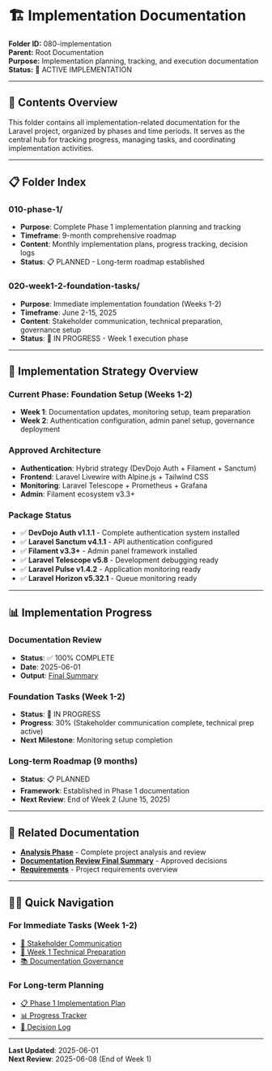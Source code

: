 # 🏗️ Implementation Documentation

**Folder ID:** 080-implementation  
**Parent:** Root Documentation  
**Purpose:** Implementation planning, tracking, and execution documentation  
**Status:** 🚀 ACTIVE IMPLEMENTATION  

---

## 📁 Contents Overview

This folder contains all implementation-related documentation for the Laravel project, organized by phases and time periods. It serves as the central hub for tracking progress, managing tasks, and coordinating implementation activities.

---

## 📋 Folder Index

### **010-phase-1/**
- **Purpose**: Complete Phase 1 implementation planning and tracking
- **Timeframe**: 9-month comprehensive roadmap
- **Content**: Monthly implementation plans, progress tracking, decision logs
- **Status**: 📋 PLANNED - Long-term roadmap established

### **020-week1-2-foundation-tasks/**
- **Purpose**: Immediate implementation foundation (Weeks 1-2)
- **Timeframe**: June 2-15, 2025
- **Content**: Stakeholder communication, technical preparation, governance setup
- **Status**: 🚀 IN PROGRESS - Week 1 execution phase

---

## 🎯 Implementation Strategy Overview

### **Current Phase: Foundation Setup (Weeks 1-2)**
- **Week 1**: Documentation updates, monitoring setup, team preparation
- **Week 2**: Authentication configuration, admin panel setup, governance deployment

### **Approved Architecture**
- **Authentication**: Hybrid strategy (DevDojo Auth + Filament + Sanctum)
- **Frontend**: Laravel Livewire with Alpine.js + Tailwind CSS
- **Monitoring**: Laravel Telescope + Prometheus + Grafana
- **Admin**: Filament ecosystem v3.3+

### **Package Status**
- ✅ **DevDojo Auth v1.1.1** - Complete authentication system installed
- ✅ **Laravel Sanctum v4.1.1** - API authentication configured
- ✅ **Filament v3.3+** - Admin panel framework installed
- ✅ **Laravel Telescope v5.8** - Development debugging ready
- ✅ **Laravel Pulse v1.4.2** - Application monitoring ready
- ✅ **Laravel Horizon v5.32.1** - Queue monitoring ready

---

## 📊 Implementation Progress

### **Documentation Review**
- **Status**: ✅ 100% COMPLETE
- **Date**: 2025-06-01
- **Output**: [Final Summary](../000-analysis/090-documentation-review/999-final-summary.md)

### **Foundation Tasks (Week 1-2)**
- **Status**: 🚀 IN PROGRESS
- **Progress**: 30% (Stakeholder communication complete, technical prep active)
- **Next Milestone**: Monitoring setup completion

### **Long-term Roadmap (9 months)**
- **Status**: 📋 PLANNED
- **Framework**: Established in Phase 1 documentation
- **Next Review**: End of Week 2 (June 15, 2025)

---

## 🔗 Related Documentation

- **[Analysis Phase](../000-analysis/)** - Complete project analysis and review
- **[Documentation Review Final Summary](../000-analysis/090-documentation-review/999-final-summary.md)** - Approved decisions
- **[Requirements](../requirements.md)** - Project requirements overview

---

## 🏃‍♂️ Quick Navigation

### **For Immediate Tasks (Week 1-2)**
- [📢 Stakeholder Communication](020-week1-2-foundation-tasks/010-stakeholder-communication.md)
- [🔧 Week 1 Technical Preparation](020-week1-2-foundation-tasks/020-week1-technical-preparation.md)
- [📚 Documentation Governance](020-week1-2-foundation-tasks/030-documentation-governance.md)

### **For Long-term Planning**
- [📋 Phase 1 Implementation Plan](010-phase-1/010-implementation-plan.md)
- [📊 Progress Tracker](010-phase-1/020-progress-tracker.md)
- [🎯 Decision Log](010-phase-1/030-decision-log.md)

---

**Last Updated**: 2025-06-01  
**Next Review**: 2025-06-08 (End of Week 1)

